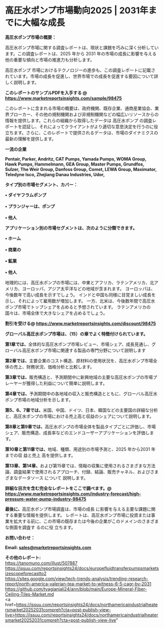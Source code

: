 # 高圧水ポンプ市場動向2025 | 2031年までに大幅な成長

<strong><b>高圧水ポンプ市場の概要：</b></strong>

高圧水ポンプ市場に関する調査レポートは、現状と課題を巧みに深く分析しています。この調査レポートは、2025 年から 2031 年の市場の成長に影響を与える他の重要な傾向と市場の推進力も分析します。

高圧水ポンプ 市場におけるテクノロジーの進歩も、この調査レポートに記載されています。市場の成長を促進し、世界市場での成長を促進する要因について詳しく説明します。

<strong>このレポートのサンプルPDFを入手する @ <a href=https://www.marketreportsinsights.com/sample/98475>https://www.marketreportsinsights.com/sample/98475</a></strong>

このレポートに含まれる市場の概要は、政府機関、既存企業、通商産業協会、業界ブローカー、その他の規制機関および非規制機関などの幅広いリソースからの情報を提供します。これらの組織から取得したデータは 高圧水ポンプ の調査レポートを認証し、それによってクライアントがより適切な意思決定を行うのに役立ちます。さらに、このレポートで提供されるデータは、市場のダイナミクスの最新の理解を提供します。

<strong>一流の企業</strong>

<strong><b>Pentair, Parker, Andritz, CAT Pumps, Yamada Pumps, WOMA Group, Hawk Pumps, Hammelmann, GEA Group, Master Pumps, Grundfos, Sulzer, The Weir Group, Danfoss Group, Comet, LEWA Group, Maximator, Teledyne Isco, Zhejiang Danau Industries, Udor,</b></strong>

<strong><b>タイプ別の市場セグメント、カバー：</b></strong>

<strong>• ダイヤフラムポンプ<br><br>• プランジャーは、ポンプ<br><br>• 他人</strong>

<strong><b>アプリケーション別の市場セグメントは、次のように分類できます。</b></strong>

<strong>• ホーム<br><br>• 商業の<br><br>• 鉱業<br><br>• 他人</strong>

 地理的には、高圧水ポンプの市場には、中東とアフリカ、ラテンアメリカ、北アメリカ、ヨーロッパ、アジア太平洋などの地域が含まれます。 ヨーロッパは、今後数年で高い成長を示すでしょう。 インドと中国も同様に目覚ましい成長を示し、それによって雇用数が増加します。 一方、北米は、今後数年間で高圧水ポンプ市場でトップシェアを占めると予想されています。 ラテンアメリカの国々は、市場全体で大きなシェアを占めるでしょう。

<strong>割引を受ける@ <a href=https://www.marketreportsinsights.com/discount/98475>https://www.marketreportsinsights.com/discount/98475</a></strong>

<strong><b>グローバル高圧水ポンプ市場は、（15）の章でよく特徴付けられています。</b></strong>

<strong><b>第</b></strong><strong><b>1章では、</b></strong>全体的な高圧水ポンプ市場レビュー、市場シェア、成長見通し、グローバル高圧水ポンプ市場に関連する製品の専門分野について説明します

<strong><b>第2章では、</b></strong>主要企業のコスト構造、原材料の使用状況を、高圧水ポンプ市場全体の売上、財務状況、価格分析と比較します。

<strong><b>第3章では、</b></strong>販売構造と、予測期間中に新興地域の主要な高圧水ポンプの市場プレーヤーが獲得した利益について簡単に説明します。

<strong><b>第4章では、</b></strong>予測期間中の各地域の収入と販売構造とともに、グローバル高圧水ポンプ市場の地域分析を示します。

<strong><b>第5、6、7章では、</b></strong>米国、中国、ドイツ、日本、韓国などの主要国の詳細な分析と、高圧水ポンプの市場における売上高と収益のシェアについて説明します。

<strong><b>第8章と第9章では、</b></strong>高圧水ポンプの市場全体を製品タイプごとに評価し、市場シェア、販売構造、成長率などのエンドユーザーアプリケーションを評価します。

<strong><b>第10章と第11章では、</b></strong>地域、種類、用途別の市場予測と、2025 年から2031 年までの収 益と売上 高を提供します。

<strong><b>第13章、第14章、</b></strong>および第15章では、情報の収集に使用されるさまざまな方法論、調査結果で使用されるアプローチ、付録、結論、販売チャネル、およびさまざまなデータソース について 説明します。

<strong>詳細な目次を含む完全なレポートをここで調べます。@ <a href=https://www.marketreportsinsights.com/industry-forecast/high-pressure-water-pump-industry-98475>https://www.marketreportsinsights.com/industry-forecast/high-pressure-water-pump-industry-98475</a></strong>

<strong><b>最後に、</b></strong>高圧水ポンプ市場調査は、市場の成長 に影響を</a>与える主要な課題に関する重要な情報を提供します。 レポートは、高圧水ポンプ市場に投資または事業を拡大する前に、この市場の既存または今後の企業がこのドメインのさまざまな側面を調査す るのに役 立ちます。

<strong><b>お問い合わせ：</b></strong>

<strong>Email: </strong><a href=mailto:sales@marketreportsinsights.com><strong>sales@marketreportsinsights.com</strong></a>

<strong>その他のレポート:</strong>
<br>
<a href=https://tanomuno.com/illust/507887>https://tanomuno.com/illust/507887</a>
<br>
<a href=https://issuu.com/reportsinsights24/docs/europefluidtransferpumpsmarketsizescopeforecastto2>https://issuu.com/reportsinsights24/docs/europefluidtransferpumpsmarketsizescopeforecastto2</a>
<br>
<a href=https://sites.google.com/view/tech-trends-analysis/trending-research-report/north-america-valerian-tea-market-to-witness-6-5-cagr-by-2031>https://sites.google.com/view/tech-trends-analysis/trending-research-report/north-america-valerian-tea-market-to-witness-6-5-cagr-by-2031</a>
<br>
<a href=https://github.com/tyagianjali24/ann/blob/main/Europe-Mineral-Fiber-Ceiling-Tiles-Market.md>https://github.com/tyagianjali24/ann/blob/main/Europe-Mineral-Fiber-Ceiling-Tiles-Market.md</a>
<br>
<a href=https://issuu.com/reportsinsights24/docs/northamericaindustrialheatersmarket20252031compreh?cta=post-publish-view-live>https://issuu.com/reportsinsights24/docs/northamericaindustrialheatersmarket20252031compreh?cta=post-publish-view-live</a>"
